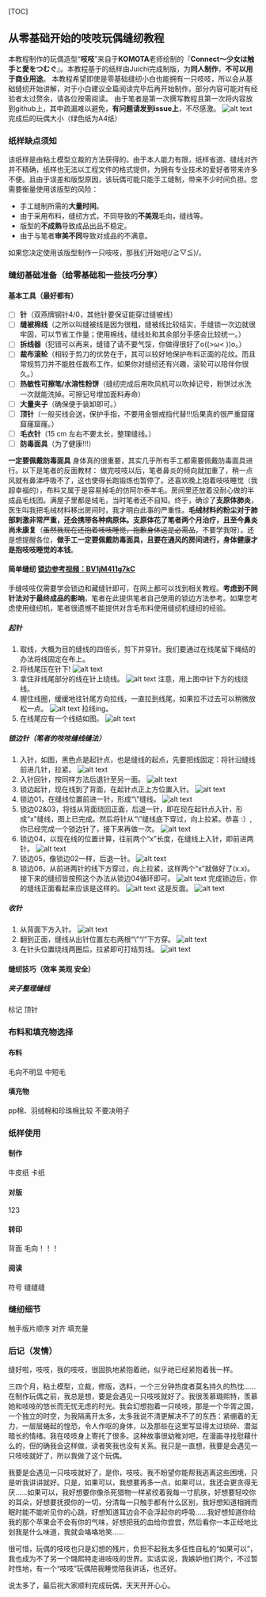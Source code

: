 [TOC]
## 从零基础开始的吱吱玩偶缝纫教程
本教程制作的玩偶造型“**吱吱**”来自于**KOMOTA**老师绘制的『**Connect～少女は触手と愛をつむぐ**』。本教程基于的纸样由Juichi完成制版，为**同人制作**，**不可以用于商业用途**。
本教程希望即使是零基础缝纫小白也能拥有一只吱吱，所以会从基础缝纫开始讲解，对于小白建议全篇阅读完毕后再开始制作。部分内容可能对有经验者太过赘余，请各位按需阅读。
由于笔者是第一次撰写教程且第一次将内容放到github上，其中疏漏难以避免，**有问题请发到issue上**，不尽感激。
![alt text](GiigiShowOff.jpg)
完成后的玩偶大小（绿色纸为A4纸）

### 纸样缺点须知
该纸样是由粘土模型立裁的方法获得的。由于本人能力有限，纸样省道、缝线对齐并不精确，纸样也无法以工程文件的格式提供，为拥有专业技术的爱好者带来许多不便。且由于误差和版型原因，该玩偶可能只能手工缝制，带来不少时间负担。您需要衡量使用该版型的风险：
- 手工缝制所需的**大量时间**。
- 由于采用布料，缝纫方式，不同导致的**不美观**毛向，缝线等。
- 版型的**不成熟**导致成品出品不稳定。
- 由于与笔者**审美不同**导致对成品的不满意。

如果您决定使用该版型制作一只吱吱，那我们开始吧(/≧▽≦)/。

### 缝纫基础准备（给零基础和一些技巧分享）
#### 基本工具（最好都有）
- [ ] **针**（双燕牌钢针4/0，其他针要保证能穿过缝被线）
- [ ] **缝被棉线**（之所以叫缝被线是因为很粗，缝被线比较结实，手缝锁一次边就很牢固，可以节省工作量；使用棉线，缝线处和其余部分手感会比较统一。）
- [ ] **拆线器**（犯错可以再来，缝错了请不要气馁，你做得很好了o((>ω< ))o。）
- [ ] **裁布滚轮**（相较于剪刀的优势在于，其可以较好地保护布料正面的花纹。而且常规剪刀并不能胜任裁布工作，如果你对缝纫还有兴趣，滚轮可以陪伴你很久。）
- [ ] **热敏性可擦笔/水溶性粉饼**（缝纫完成后用吹风机可以吹掉记号，粉饼过水洗一次就能洗掉。可擦记号增加面料寿命）
- [ ] **大量夹子**（确保便于装卸即可。）
- [ ] **顶针**（一般买线会送，保护手指，不要用金银戒指代替!!!后果真的很严重窟窿窟窿窟窿。）
- [ ] **毛衣针**（15 cm 左右不要太长，整理缝线。）
- [ ] **防毒面具**（为了健康!!!）

**一定要佩戴防毒面具**
身体真的很重要，其实几乎所有手工都需要佩戴防毒面具进行。以下是笔者的反面教材：
做完吱吱以后，笔者鼻炎的倾向就加重了，稍一点风就有鼻涕呼吸不了，这也使得长跑锻炼也暂停了。还喜欢晚上抱着吱吱睡觉（我超幸福的），布料又属于是容易掉毛的仿阿尔泰羊毛。房间里还放着没耐心做的半成品毛线团。满屋子里都是绒毛，当时笔者还不自知。终于，确诊了**支原体肺炎**，医生叫我把毛绒材料移出房间时，我才明白此事的严重性。**毛绒材料的粉尘对于肺部刺激非常严重，还会携带各种病原体。支原体花了笔者两个月治疗，且至今鼻炎尚未康复**（~~虽然我现在还抱着吱吱睡觉，抱歉身体这是必需品~~，不要学我呀）。还是想提醒各位，**做手工一定要佩戴防毒面具，且要在通风的房间进行，身体健康才是抱吱吱睡觉的本钱**。
#### 简单缝纫 [锁边参考视频：BV1jM411g7kC](https://www.bilibili.com/video/BV1jM411g7kC/?spm_id_from=333.337.search-card.all.click&vd_source=d82d10bc01bcf32c8ed5fa67f05d57e4)
手缝吱吱仅需要学会锁边和藏缝针即可，在网上都可以找到相关教程。**考虑到不同针法对于最终成品的影响**，笔者在此提供笔者自己使用的锁边方法参考。如果您考虑使用缝纫机，笔者很遗憾不能提供对含毛布料使用缝纫机缝纫的经验。

##### 起针
1. 取线，大概为目的缝线的四倍长，剪下并穿针。我们要通过在线尾留下绳结的办法将线固定在布上。
2. 将线尾压在针下!
![alt text](起针压线.jpg)
3. 拿住非线尾部分的线在针上绕线。
![alt text](起针线圈.jpg)
注意，用上图中针下方的线绕线。
4. 握住线圈，缓缓地往针尾方向拉线，一直拉到线尾，如果拉不过去可以稍微放松一点。
![alt text](起针拉线.jpg)
拉线ing。
5. 在线尾应有一个线结如图。
![alt text](起针线结.jpg)

##### 锁边针（笔者的吱吱缝线缝法）
1. 入针，如图，黑色点是起针点，也是缝线的起点，先要把线固定：将针沿缝线前进几针，拉紧。
![alt text](入针.jpg)
2. 入针回针，按同样方法后退针至另一面。
![alt text](回针.jpg)
3. 锁边起针，现在线到了背面，在起针点正上方位置入针。
![alt text](01背面立针.jpg)
4. 锁边01，在缝线位置前进一针，形成“\”缝线。
![alt text](02前进一针.jpg)
5. 锁边02&03，将线从背面绕回正面，后退一针，即在现在起针点入针，形成“x”缝线，图上已完成。然后将针从“\”缝线底下穿过，向上拉紧。恭喜 :）,你已经完成一个锁边针了，接下来再做一次。
![alt text](03后退一针勾线.jpg)
6. 锁边04，以现在线的位置计算，往前两个“x”长度，在缝线上入针，即前进两针。
![alt text](04前进两针.jpg)
7. 锁边05，像锁边02一样，后退一针。
![alt text](05后退一针.jpg)
8. 锁边06，从前进两针的线下方穿过，向上拉紧，这样两个“x”就做好了(x.x)。接下来的缝纫皆按照这个办法从锁边04循环即可。
![alt text](06勾线.jpg)
完成锁边后，你的缝线正面看起来应该是这样的。
![alt text](正面预览.jpg)
这是反面。
![alt text](背面预览.jpg)

##### 收针
1. 从背面下方入针。
![alt text](收针背面入针.jpg)
2. 翻到正面，缝线从出针位置左右两根“\”“/”下方穿。
![alt text](收针勾线.jpg)
3. 在针头位置绕线两圈后，拉紧即可打结剪线。
![alt text](收针绕线.jpg)
#### 缝纫技巧（效率 美观 安全）
##### 夹子整理缝线

标记 
顶针
### 布料和填充物选择
#### 布料
毛向不明显 中短毛  
#### 填充物
pp棉、羽绒棉和珍珠棉比较 不要决明子
### 纸样使用
#### 制作
牛皮纸 卡纸
#### 对版
123
#### 转印
背面 毛向！！！
#### 阅读
符号 缝缝缝
### 缝纫细节
触手版片顺序 对齐 填充量 
### 后记（发情）
缝好啦，吱吱，我的吱吱，很固执地紧抱着祂，似乎祂已经紧抱着我一样。

三四个月，粘土模型，立裁，修版，选料，一个三分钟热度者莫名持久的热忱……在制作玩偶之前，我总是想，要是会遇见一只吱吱就好了。我很羡慕璐熙特，羡慕她和吱吱的悠长而无忧无虑的时光。我会幻想抱着一只吱吱，那是一个华胥之国，一个独立的时空，为我隔离开太多，太多我说不清更解决不了的东西：紧绷着的无力，一层层蜷起的惶恐，令人作呕的身体，以及那些在这里写显得太过琐碎、潜滋暗长的情绪。我在吱吱身上寄托了很多。这种故事很幼稚对吧，在漫画寻找慰藉什么的，但的确我会这样做，读者笑我也没有关系。我只是一直想，我要是会遇见一只吱吱就好了，所以我做了这个玩偶。

我要是会遇见一只吱吱就好了，是你，吱吱。我不盼望你能帮我逃离这些困境，只是听我讲讲就好。只是，如果可以，我想要再多一点，如果可以，我还会更贪得无厌……如果可以，我好想要你像杀死猎物一样紧绞着我每一寸肌肤，好想要轻咬你的耳朵，好想要抚摸你的一切，分清每一只触手都有什么区别，我好想知道相拥而眠时能不能听见你的心跳，好想知道耳边会不会浮起你的呼吸……我好想知道你给我的那个苹果会不会有你的气味，好想把我的血给你尝尝，然后看你一本正经地比划我是什么味道，我就会咯咯地笑……

很可惜，玩偶的吱吱也只是幻想的残片，负担不起我太多任性自私的“如果可以”，我也成为不了另一个璐熙特走进吱吱的世界。实话实说，我嫉妒他们两个，不过暂时性地，有一个“吱吱”玩偶陪我睡觉陪我讲话，也还好。

说太多了，最后祝大家顺利完成玩偶，天天开开心心。